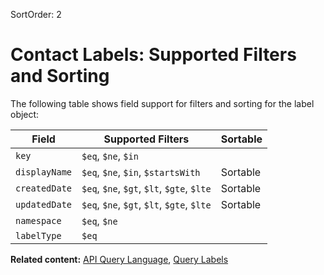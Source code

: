 SortOrder: 2
# Contact Labels: Supported Filters and Sorting

The following table shows field support for filters and sorting
for the label object:

| Field         | Supported Filters                          | Sortable |
| ------------- | ------------------------------------------ | -------- |
| `key`         | `$eq`, `$ne`, `$in`                        |          |
| `displayName` | `$eq`, `$ne`, `$in`, `$startsWith`         | Sortable |
| `createdDate` | `$eq`, `$ne`, `$gt`, `$lt`, `$gte`, `$lte` | Sortable |
| `updatedDate` | `$eq`, `$ne`, `$gt`, `$lt`, `$gte`, `$lte` | Sortable |
| `namespace`   | `$eq`, `$ne`                               |          |
| `labelType`   | `$eq`                                      |          |

__Related content:__
[API Query Language](https://dev.wix.com/api/rest/getting-started/api-query-language),
[Query Labels](https://dev.wix.com/api/rest/contacts/labels/query-labels)

